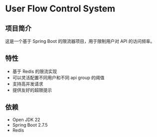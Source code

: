 # User Flow Control System

## 项目简介
这是一个基于 Spring Boot 的限流器项目，用于限制用户对 API 的访问频率。

## 特性
- 基于 Redis 的限流实现
- 可以灵活配置不同用户和不同 api group 的阈值
- 支持高并发请求
- 提供友好的超限提示

## 依赖
- Open JDK 22
- Spring Boot 2.7.5
- Redis